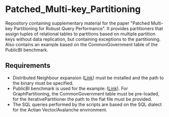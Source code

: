 # Patched_Multi-key_Partitioning

Repository containing supplementary material for the paper "Patched Multi-key Partitioning for Robust Query Performance". It provides partitioners that assign tuples of relational tables to partitions based on multiple partition keys without data replication, but containing exceptions to the partitioning. 
Also contains an example based on the CommonGovernment table of the PublicBI benchmark.

## Requirements

- Distributed Neighbour expansion ([Link](http://www.masahanai.jp/DistributedNE/)) must be installed and the path to the binary must be specified.
- PublicBI benchmark is used for the example: ([Link](https://github.com/cwida/public_bi_benchmark)). For GraphPartitioning, the CommonGovernment table must be pre-loaded, for the IterativePartitioner the path to the flat file must be provided. 
- The SQL queries performed by the scripts are based on the SQL dialect for the Actian Vector/Avalanche environment.
